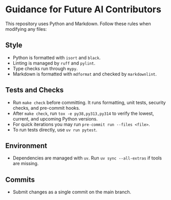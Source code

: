 # Guidance for Future AI Contributors

This repository uses Python and Markdown. Follow these rules when modifying any files:

## Style
- Python is formatted with `isort` and `black`.
- Linting is managed by `ruff` and `pylint`.
- Type checks run through `mypy`.
- Markdown is formatted with `mdformat` and checked by `markdownlint`.

## Tests and Checks
- Run `make check` before committing. It runs formatting, unit tests, security checks, and pre-commit hooks.
- After `make check`, run `tox -e py38,py313,py314` to verify the lowest, current, and upcoming Python versions.
- For quick iterations you may run `pre-commit run --files <file>`.
- To run tests directly, use `uv run pytest`.

## Environment
- Dependencies are managed with `uv`. Run `uv sync --all-extras` if tools are missing.

## Commits
- Submit changes as a single commit on the main branch.

